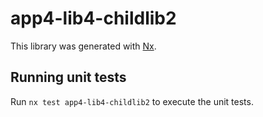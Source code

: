 # app4-lib4-childlib2

This library was generated with [Nx](https://nx.dev).

## Running unit tests

Run `nx test app4-lib4-childlib2` to execute the unit tests.
